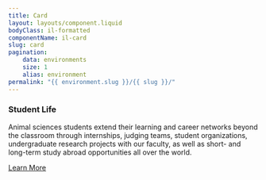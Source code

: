 ```yaml
---
title: Card
layout: layouts/component.liquid
bodyClass: il-formatted
componentName: il-card
slug: card
pagination:
    data: environments
    size: 1
    alias: environment
permalink: "{{ environment.slug }}/{{ slug }}/"
---
```

<div class="template-information" data-name="default">
<h3>Student Life</h3>
<p>Animal sciences students extend their learning and career networks beyond
the classroom through internships, judging teams, student organizations, undergraduate research
projects with our faculty, as well as short- and long-term study abroad opportunities all over the world. </p>
<p><a href="#" class="il-button">Learn More</a></p>
</div>



